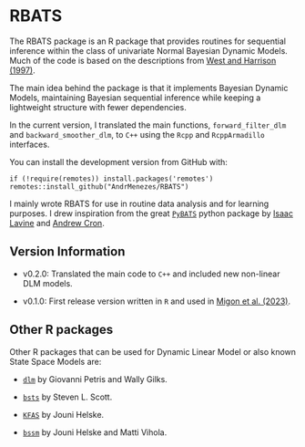 # RBATS

The RBATS package is an R package that provides routines for sequential
inference within the class of univariate Normal Bayesian Dynamic Models.
Much of the code is based on the descriptions from
[West and Harrison (1997)](http://www2.stat.duke.edu/~mw/West&HarrisonBook/).

The main idea behind the package is that it implements Bayesian Dynamic Models,
maintaining Bayesian sequential inference while keeping a lightweight structure
with fewer dependencies.

In the current version, I translated the main functions,
`forward_filter_dlm` and `backward_smoother_dlm`, to `C++` using the
`Rcpp` and `RcppArmadillo` interfaces.

You can install the development version from GitHub with:
```
if (!require(remotes)) install.packages('remotes')
remotes::install_github("AndrMenezes/RBATS")
```

I mainly wrote RBATS for use in routine data analysis and for learning purposes.
I drew inspiration from the great [`PyBATS`](https://lavinei.github.io/pybats/)
python package by
[Isaac Lavine](https://www.linkedin.com/in/isaac-lavine-70495929/) and
[Andrew Cron](https://www.linkedin.com/in/andrewjcron/).


## Version Information

- v0.2.0: Translated the main code to `C++` and included new non-linear DLM models.

- v0.1.0: First release version written in `R` and used in [Migon et al. (2023)](https://onlinelibrary.wiley.com/doi/10.1002/asmb.2756).


## Other R packages

Other R packages that can be used for Dynamic Linear Model or also known
State Space Models are:

-   [`dlm`](https://cran.r-project.org/web/packages/dlm/index.html) by
    Giovanni Petris and Wally Gilks.

-   [`bsts`](https://cran.r-project.org/web/packages/bsts/index.html) by
    Steven L. Scott.

-   [`KFAS`](https://cran.r-project.org/web/packages/KFAS/index.html) by
    Jouni Helske.

-   [`bssm`](https://cran.r-project.org/web/packages/bssm/index.html) by
    Jouni Helske and Matti Vihola.
